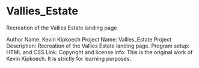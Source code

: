 # Vallies_Estate
Recreation of the Vallies Estate landing page

Author Name: Kevin Kipkoech
Project Name: Vallies_Estate
Project Description: Recreation of the Vallies Estate landing page.
Program setup: HTML and CSS
Link: 
Copyright and license info: This is the original work of Kevin Kipkoech. It is strictly for learning purposes. 
